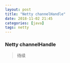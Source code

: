 ```yaml
---
layout: post
title: "Netty channelHandle"
date: 2018-11-02 21:45
categories: [java]
tags: netty
---
```


### Netty channelHandle

>  待续